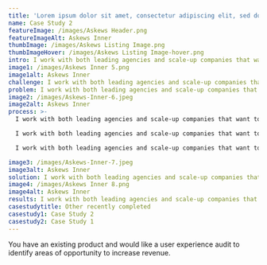 ```yaml
---
title: 'Lorem ipsum dolor sit amet, consectetur adipiscing elit, sed do..'
name: Case Study 2
featureImage: /images/Askews Header.png
featureImageAlt: Askews Inner
thumbImage: /images/Askews Listing Image.png
thumbImageHover: /images/Askews Listing Image-hover.png
intro: I work with both leading agencies and scale-up companies that want to create user-centric products. Driven by insights, research studies and the latest design methodologies.
image1: /images/Askews Inner 5.png
image1alt: Askews Inner
challenge: I work with both leading agencies and scale-up companies that want to create user-centric products. Driven by insights, research studies and the latest design methodologies.
problem: I work with both leading agencies and scale-up companies that want to create user-centric products. Driven by insights, research studies and the latest design methodologies.
image2: /images/Askews-Inner-6.jpeg
image2alt: Askews Inner
process: >-
  I work with both leading agencies and scale-up companies that want to create user-centric products. Driven by insights, research studies and the latest design methodologies. 

  I work with both leading agencies and scale-up companies that want to create user-centric products. Driven by insights, research studies and the latest design methodologies.

  I work with both leading agencies and scale-up companies that want to create user-centric products. Driven by insights, research studies and the latest design methodologies.

image3: /images/Askews-Inner-7.jpeg
image3alt: Askews Inner
solution: I work with both leading agencies and scale-up companies that want to create user-centric products. Driven by insights, research studies and the latest design methodologies.
image4: /images/Askews Inner 8.png
image4alt: Askews Inner
results: I work with both leading agencies and scale-up companies that want to create user-centric products. Driven by insights, research studies and the latest design methodologies.
casestudytitle: Other recently completed
casestudy1: Case Study 2
casestudy2: Case Study 1
---
```


You have an existing product and would like a user experience audit to identify areas of opportunity to increase revenue.